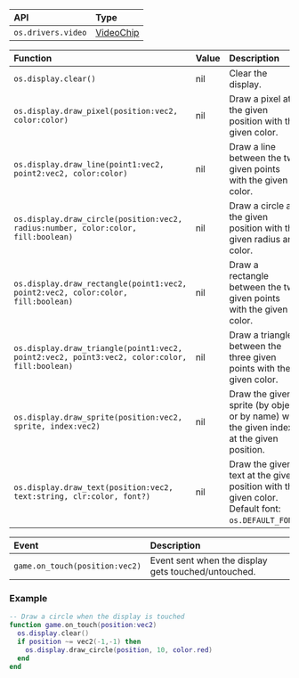 | API                | Type                                                               |
| :----------------- | :----------------------------------------------------------------- |
| `os.drivers.video` | [VideoChip](https://docs.retrogadgets.game/modules/VideoChip.html) |

| Function                                                                                     | Value | Description                                                                                      |
| :------------------------------------------------------------------------------------------- | :---- | :----------------------------------------------------------------------------------------------- |
| `os.display.clear()`                                                                         | nil   | Clear the display.                                                                               |
| `os.display.draw_pixel(position:vec2, color:color)`                                          | nil   | Draw a pixel at the given position with the given color.                                         |
| `os.display.draw_line(point1:vec2, point2:vec2, color:color)`                                | nil   | Draw a line between the two given points with the given color.                                   |
| `os.display.draw_circle(position:vec2, radius:number, color:color, fill:boolean)`            | nil   | Draw a circle at the given position with the given radius and color.                             |
| `os.display.draw_rectangle(point1:vec2, point2:vec2, color:color, fill:boolean)`             | nil   | Draw a rectangle between the two given points with the given color.                              |
| `os.display.draw_triangle(point1:vec2, point2:vec2, point3:vec2, color:color, fill:boolean)` | nil   | Draw a triangle between the three given points with the given color.                             |
| `os.display.draw_sprite(position:vec2, sprite, index:vec2)`                                  | nil   | Draw the given sprite (by object or by name) with the given index at the given position.         |
| `os.display.draw_text(position:vec2, text:string, clr:color, font?)`                         | nil   | Draw the given text at the given position with the given color. Default font: `os.DEFAULT_FONT`. |

| Event                          | Description                                         |
| :----------------------------- | :-------------------------------------------------- |
| `game.on_touch(position:vec2)` | Event sent when the display gets touched/untouched. |

### Example
```lua
-- Draw a circle when the display is touched
function game.on_touch(position:vec2)
  os.display.clear()
  if position ~= vec2(-1,-1) then 
    os.display.draw_circle(position, 10, color.red)
  end
end
```
